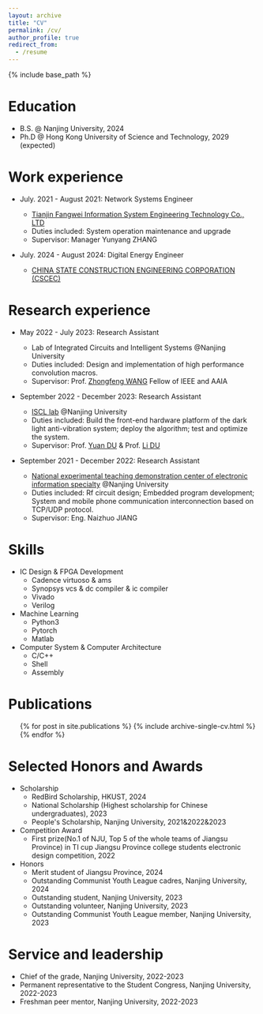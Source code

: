 ```yaml
---
layout: archive
title: "CV"
permalink: /cv/
author_profile: true
redirect_from:
  - /resume
---
```


{% include base_path %}

Education
======
* B.S. @ Nanjing University, 2024
* Ph.D @ Hong Kong University of Science and Technology, 2029 (expected)

Work experience
======
* July. 2021 - August 2021: Network Systems Engineer
  * [Tianjin Fangwei Information System Engineering Technology Co., LTD](http://www.fdway.com/)
  * Duties included: System operation maintenance and upgrade
  * Supervisor: Manager Yunyang ZHANG
  
* July. 2024 - August 2024: Digital Energy Engineer
  * [CHINA STATE CONSTRUCTION ENGINEERING CORPORATION (CSCEC)](https://www.cscec.com.cn/gyzj/gsjj_new/)

Research experience
======
* May 2022 - July 2023: Research Assistant
  * Lab of Integrated Circuits and Intelligent Systems @Nanjing University
  * Duties included: Design and implementation of high performance convolution macros.
  * Supervisor: Prof. [Zhongfeng WANG](https://ese.nju.edu.cn/wzf/list.htm) Fellow of IEEE and AAIA

* September 2022 - December 2023: Research Assistant
  * [ISCL lab](https://iscl.nju.edu.cn/main.psp) @Nanjing University
  * Duties included: Build the front-end hardware platform of the dark light anti-vibration system; deploy the algorithm; test and optimize the system.
  * Supervisor: Prof. [Yuan DU](https://ese.nju.edu.cn/dy/list.htm) & Prof. [Li DU](https://ese.nju.edu.cn/dl/list.htm)

* September 2021 - December 2022: Research Assistant
  * [National experimental teaching demonstration center of electronic information specialty](https://eelab.nju.edu.cn/) @Nanjing University
  * Duties included: Rf circuit design; Embedded program development; System and mobile phone communication interconnection based on TCP/UDP protocol.
  * Supervisor: Eng. Naizhuo JIANG
  
Skills
======
* IC Design & FPGA Development
  * Cadence virtuoso & ams 
  * Synopsys vcs & dc compiler & ic compiler
  * Vivado
  * Verilog
* Machine Learning
  * Python3 
  * Pytorch
  * Matlab
* Computer System & Computer Architecture
  * C/C++ 
  * Shell
  * Assembly


Publications
======
  <ul>{% for post in site.publications %}
    {% include archive-single-cv.html %}
  {% endfor %}</ul>
  
<!--Talks
======
  <ul>{% for post in site.talks %}
    {% include archive-single-talk-cv.html %}
  {% endfor %}</ul>
  
Teaching
======
  <ul>{% for post in site.teaching %}
    {% include archive-single-cv.html %}
  {% endfor %}</ul>
-->  

Selected Honors and Awards
======
* Scholarship
  * RedBird Scholarship, HKUST, 2024
  * National Scholarship (Highest scholarship for Chinese undergraduates), 2023
  * People's Scholarship, Nanjing University, 2021&2022&2023
* Competition Award
  * First prize(No.1 of NJU, Top 5 of the whole teams of Jiangsu Province) in TI cup Jiangsu Province college students electronic design competition, 2022 
* Honors
  * Merit student of Jiangsu Province, 2024
  * Outstanding Communist Youth League cadres, Nanjing University, 2024
  * Outstanding student, Nanjing University, 2023
  * Outstanding volunteer, Nanjing University, 2023
  * Outstanding Communist Youth League member, Nanjing University, 2023

Service and leadership
======
* Chief of the grade, Nanjing University, 2022-2023
* Permanent representative to the Student Congress, Nanjing University, 2022-2023
* Freshman peer mentor, Nanjing University, 2022-2023

